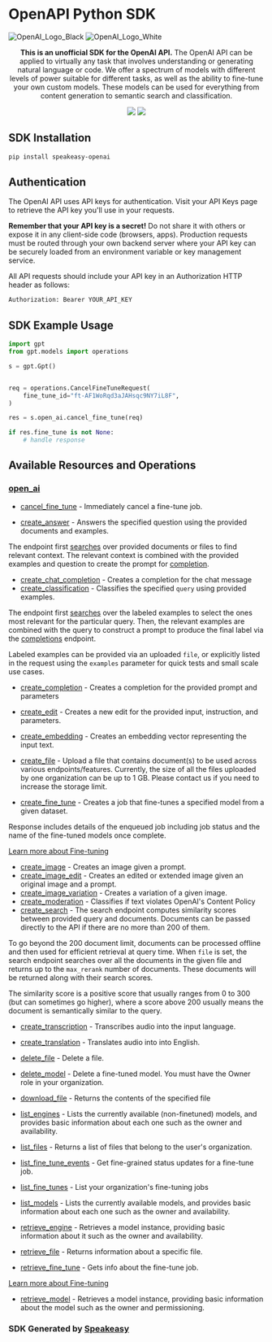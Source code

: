 # OpenAPI Python SDK

![OpenAI_Logo_Black](https://user-images.githubusercontent.com/6267663/220744241-48f469af-40b6-4d7f-ab48-8426b30189f0.svg#gh-light-mode-only)
![OpenAI_Logo_White](https://user-images.githubusercontent.com/6267663/220744513-66c99d0e-ed91-4577-982f-e7128d35ce95.svg#gh-dark-mode-only)

<div align="center">
   <p><strong>This is an unofficial SDK for the OpenAI API.</strong> The OpenAI API can be applied to virtually any task that involves understanding or generating natural language or code. We offer a spectrum of models with different levels of power suitable for different tasks, as well as the ability to fine-tune your own custom models. These models can be used for everything from content generation to semantic search and classification.</p>
   <a href="https://github.com/speakeasy-sdks/openai-python-sdk/actions"><img src="https://img.shields.io/github/actions/workflow/status/speakeasy-sdks/openai-python-sdk/speakeasy_sdk_generation.yml?style=for-the-badge" /></a>
   <a href="https://platform.openai.com/docs/introduction"><img src="https://img.shields.io/static/v1?label=Docs&message=API Ref&color=2ca47c&style=for-the-badge" /></a>
</div>

<!-- Start SDK Installation -->
## SDK Installation

```bash
pip install speakeasy-openai
```
<!-- End SDK Installation -->

## Authentication

The OpenAI API uses API keys for authentication. Visit your API Keys page to retrieve the API key you'll use in your requests.

**Remember that your API key is a secret!** Do not share it with others or expose it in any client-side code (browsers, apps). Production requests must be routed through your own backend server where your API key can be securely loaded from an environment variable or key management service.

All API requests should include your API key in an Authorization HTTP header as follows:

```bash
Authorization: Bearer YOUR_API_KEY
```

## SDK Example Usage
<!-- Start SDK Example Usage -->
```python
import gpt
from gpt.models import operations

s = gpt.Gpt()


req = operations.CancelFineTuneRequest(
    fine_tune_id="ft-AF1WoRqd3aJAHsqc9NY7iL8F",
)

res = s.open_ai.cancel_fine_tune(req)

if res.fine_tune is not None:
    # handle response
```
<!-- End SDK Example Usage -->

<!-- Start SDK Available Operations -->
## Available Resources and Operations


### [open_ai](docs/openai/README.md)

* [cancel_fine_tune](docs/openai/README.md#cancel_fine_tune) - Immediately cancel a fine-tune job.

* [create_answer](docs/openai/README.md#create_answer) - Answers the specified question using the provided documents and examples.

The endpoint first [searches](/docs/api-reference/searches) over provided documents or files to find relevant context. The relevant context is combined with the provided examples and question to create the prompt for [completion](/docs/api-reference/completions).

* [create_chat_completion](docs/openai/README.md#create_chat_completion) - Creates a completion for the chat message
* [create_classification](docs/openai/README.md#create_classification) - Classifies the specified `query` using provided examples.

The endpoint first [searches](/docs/api-reference/searches) over the labeled examples
to select the ones most relevant for the particular query. Then, the relevant examples
are combined with the query to construct a prompt to produce the final label via the
[completions](/docs/api-reference/completions) endpoint.

Labeled examples can be provided via an uploaded `file`, or explicitly listed in the
request using the `examples` parameter for quick tests and small scale use cases.

* [create_completion](docs/openai/README.md#create_completion) - Creates a completion for the provided prompt and parameters
* [create_edit](docs/openai/README.md#create_edit) - Creates a new edit for the provided input, instruction, and parameters.
* [create_embedding](docs/openai/README.md#create_embedding) - Creates an embedding vector representing the input text.
* [create_file](docs/openai/README.md#create_file) - Upload a file that contains document(s) to be used across various endpoints/features. Currently, the size of all the files uploaded by one organization can be up to 1 GB. Please contact us if you need to increase the storage limit.

* [create_fine_tune](docs/openai/README.md#create_fine_tune) - Creates a job that fine-tunes a specified model from a given dataset.

Response includes details of the enqueued job including job status and the name of the fine-tuned models once complete.

[Learn more about Fine-tuning](/docs/guides/fine-tuning)

* [create_image](docs/openai/README.md#create_image) - Creates an image given a prompt.
* [create_image_edit](docs/openai/README.md#create_image_edit) - Creates an edited or extended image given an original image and a prompt.
* [create_image_variation](docs/openai/README.md#create_image_variation) - Creates a variation of a given image.
* [create_moderation](docs/openai/README.md#create_moderation) - Classifies if text violates OpenAI's Content Policy
* [create_search](docs/openai/README.md#create_search) - The search endpoint computes similarity scores between provided query and documents. Documents can be passed directly to the API if there are no more than 200 of them.

To go beyond the 200 document limit, documents can be processed offline and then used for efficient retrieval at query time. When `file` is set, the search endpoint searches over all the documents in the given file and returns up to the `max_rerank` number of documents. These documents will be returned along with their search scores.

The similarity score is a positive score that usually ranges from 0 to 300 (but can sometimes go higher), where a score above 200 usually means the document is semantically similar to the query.

* [create_transcription](docs/openai/README.md#create_transcription) - Transcribes audio into the input language.
* [create_translation](docs/openai/README.md#create_translation) - Translates audio into into English.
* [delete_file](docs/openai/README.md#delete_file) - Delete a file.
* [delete_model](docs/openai/README.md#delete_model) - Delete a fine-tuned model. You must have the Owner role in your organization.
* [download_file](docs/openai/README.md#download_file) - Returns the contents of the specified file
* [list_engines](docs/openai/README.md#list_engines) - Lists the currently available (non-finetuned) models, and provides basic information about each one such as the owner and availability.
* [list_files](docs/openai/README.md#list_files) - Returns a list of files that belong to the user's organization.
* [list_fine_tune_events](docs/openai/README.md#list_fine_tune_events) - Get fine-grained status updates for a fine-tune job.

* [list_fine_tunes](docs/openai/README.md#list_fine_tunes) - List your organization's fine-tuning jobs

* [list_models](docs/openai/README.md#list_models) - Lists the currently available models, and provides basic information about each one such as the owner and availability.
* [retrieve_engine](docs/openai/README.md#retrieve_engine) - Retrieves a model instance, providing basic information about it such as the owner and availability.
* [retrieve_file](docs/openai/README.md#retrieve_file) - Returns information about a specific file.
* [retrieve_fine_tune](docs/openai/README.md#retrieve_fine_tune) - Gets info about the fine-tune job.

[Learn more about Fine-tuning](/docs/guides/fine-tuning)

* [retrieve_model](docs/openai/README.md#retrieve_model) - Retrieves a model instance, providing basic information about the model such as the owner and permissioning.
<!-- End SDK Available Operations -->

### SDK Generated by [Speakeasy](https://docs.speakeasyapi.dev/docs/using-speakeasy/client-sdks)
